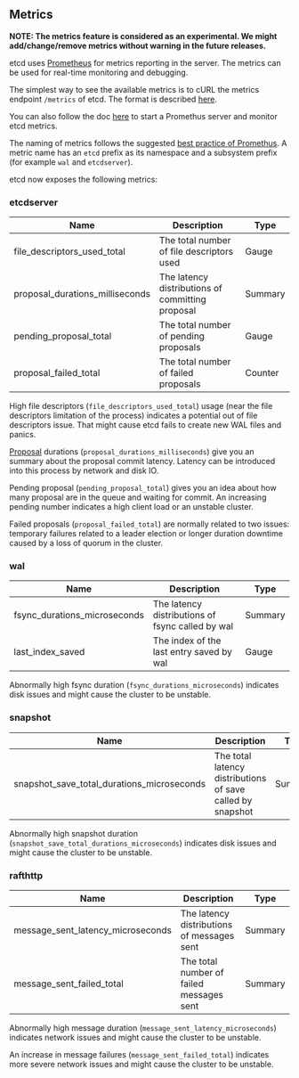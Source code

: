 ## Metrics

**NOTE: The metrics feature is considered as an experimental. We might add/change/remove metrics without warning in the future releases.**

etcd uses [Prometheus](http://prometheus.io/) for metrics reporting in the server. The metrics can be used for real-time monitoring and debugging.

The simplest way to see the available metrics is to cURL the metrics endpoint `/metrics` of etcd. The format is described [here](http://prometheus.io/docs/instrumenting/exposition_formats/).


You can also follow the doc [here](http://prometheus.io/docs/introduction/getting_started/) to start a Promethus server and monitor etcd metrics.

The naming of metrics follows the suggested [best practice of Promethus](http://prometheus.io/docs/practices/naming/). A metric name has an `etcd` prefix as its namespace and a subsystem prefix (for example `wal` and `etcdserver`).

etcd now exposes the following metrics:

### etcdserver

| Name                                    | Description                                      | Type    |
|-----------------------------------------|--------------------------------------------------|---------|
| file_descriptors_used_total             | The total number of file descriptors used        | Gauge   |
| proposal_durations_milliseconds         | The latency distributions of committing proposal | Summary |
| pending_proposal_total                  | The total number of pending proposals            | Gauge   |
| proposal_failed_total                   | The total number of failed proposals             | Counter |

High file descriptors (`file_descriptors_used_total`) usage (near the file descriptors limitation of the process) indicates a potential out of file descriptors issue. That might cause etcd fails to create new WAL files and panics.

[Proposal](glossary.md#proposal) durations (`proposal_durations_milliseconds`) give you an summary about the proposal commit latency. Latency can be introduced into this process by network and disk IO.

Pending proposal (`pending_proposal_total`) gives you an idea about how many proposal are in the queue and waiting for commit. An increasing pending number indicates a high client load or an unstable cluster.

Failed proposals (`proposal_failed_total`) are normally related to two issues: temporary failures related to a leader election or longer duration downtime caused by a loss of quorum in the cluster.

### wal

| Name                               | Description                                      | Type    |
|------------------------------------|--------------------------------------------------|---------|
| fsync_durations_microseconds       | The latency distributions of fsync called by wal | Summary |
| last_index_saved                   | The index of the last entry saved by wal         | Gauge   |

Abnormally high fsync duration (`fsync_durations_microseconds`) indicates disk issues and might cause the cluster to be unstable.

### snapshot

| Name                                       | Description                                                | Type    |
|--------------------------------------------|------------------------------------------------------------|---------|
| snapshot_save_total_durations_microseconds | The total latency distributions of save called by snapshot | Summary |

Abnormally high snapshot duration (`snapshot_save_total_durations_microseconds`) indicates disk issues and might cause the cluster to be unstable.

### rafthttp

| Name                              | Description                                | Type    |
|-----------------------------------|--------------------------------------------|---------|
| message_sent_latency_microseconds | The latency distributions of messages sent | Summary |
| message_sent_failed_total         | The total number of failed messages sent   | Summary |


Abnormally high message duration (`message_sent_latency_microseconds`) indicates network issues and might cause the cluster to be unstable.

An increase in message failures (`message_sent_failed_total`) indicates more severe network issues and might cause the cluster to be unstable.
